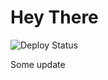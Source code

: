 # Hey There

![Deploy Status](https://github.com/pavelkeyzik/github-actions-test/workflows/CI/badge.svg?branch=main&event=push)

Some update
